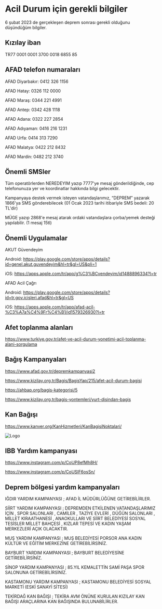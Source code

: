 
# Acil Durum için gerekli bilgiler

6 şubat 2023 de gerçekleşen deprem sonrası gerekli olduğunu düşündüğüm bilgiler.

## Kızılay iban

TR77 0001 0001 3700 0018 6855 85

## AFAD telefon numaraları

AFAD Diyarbakır: 0412 326 1156

AFAD Hatay: 0326 112 0000

AFAD Maraş: 0344 221 4991

AFAD Antep: 0342 428 1118

AFAD Adana: 0322 227 2854

AFAD Adıyaman: 0416 216 1231

AFAD Urfa: 0414 313 7290

AFAD Malatya: 0422 212 8432

AFAD Mardin: 0482 212 3740

## Önemli SMSler

Tüm operatörlerden NEREDEYIM yazıp 7777'ye mesaj gönderildiğinde, cep telefonunuza yer ve koordinatlar hakkında bilgi gelecektir.

Kampanyaya destek vermek isteyen vatandaşlarımız, “DEPREM” yazarak 1866'ya SMS gönderebilecek (01 Ocak 2023 tarihi itibariyle SMS bedeli: 20 TL'dir)

MÜGE yazıp 2868'e mesaj atarak ordaki vatandaşlara çorba/yemek desteği yapılabilir. (1 mesaj 15tl)

## Önemli Uygulamalar

AKUT Güvendeyim

Android: https://play.google.com/store/apps/details?id=genel.akut.guvendeyim&hl=tr&gl=US&pli=1

iOS: https://apps.apple.com/tr/app/g%C3%BCvendeyim/id1488896334?l=tr

AFAD Acil Çağrı

Android: https://play.google.com/store/apps/details?id=tr.gov.icisleri.afad&hl=tr&gl=US

iOS: https://apps.apple.com/tr/app/afad-acil-%C3%A7a%C4%9Fr%C4%B1/id1579326930?l=tr

## Afet toplanma alanları

https://www.turkiye.gov.tr/afet-ve-acil-durum-yonetimi-acil-toplanma-alani-sorgulama

## Bağış Kampanyaları

https://www.afad.gov.tr/depremkampanyasi2

https://www.kizilay.org.tr/Bagis/BagisYap/215/afet-acil-durum-bagisi

https://ahbap.org/bagis-kategorisi/5

https://www.kizilay.org.tr/bagis-yontemleri/yurt-disindan-bagis

## Kan Bağışı

https://www.kanver.org/KanHizmetleri/KanBagisiNoktalari/

![Logo](https://user-images.githubusercontent.com/31712231/216939037-76b09b3f-429b-4f89-835a-bfc87bcc3fa8.png)

## IBB Yardım kampanyası

https://www.instagram.com/p/CoUP8efMh8H/

https://www.instagram.com/p/CoUSlF6osSn/


## Deprem bölgesi yardım kampanyaları

IĞDIR YARDIM KAMPANYASI ; AFAD İL MÜDÜRLÜĞÜNE GETİREBİLİRLER.

SİİRT YARDIM KAMPANYASI ; DEPREMDEN ETKİLENEN VATANDAŞLARIMIZ İÇİN , SPOR SALONLARI , CAMİLER , TAZİYE EVLERİ , DÜĞÜN SALONLARI , MİLLET KIRAATHANESİ , ANAOKULLARI VE SİİRT BELEDİYESİ SOSYAL TESİSLER MİLLET BAHÇESİ , KIZLAR TEPESİ VE KADIN YAŞAM MERKEZLERİ AÇIK OLACAKTIR.

MUŞ YARDIM KAMPANYASI ; MUŞ BELEDİYESİ PORSOR ANA KADIN KÜLTÜR VE EĞİTİM MERKEZİNE GETİREBİLİRSİNİZ.

BAYBURT YARDIM KAMPANYASI ; BAYBURT BELEDİYESİNE GETİREBİLİRSİNİZ.

SİNOP YARDIM KAMPANYASI ; 85.YIL KEMALETTİN SAMİ PAŞA SPOR SALONUNA GETİREBİLİRSİNİZ.

KASTAMONU YARDIM KAMPANYASI ; KASTAMONU BELEDİYESİ SOSYAL MARKETİ (ESKİ SANAYİ SİTESİ)

TEKİRDAĞ KAN BAĞIŞI ; TEKİRA AVM ÖNÜNE KURULAN KIZILAY KAN BAĞIŞI ARAÇLARINA KAN BAĞIŞINDA BULUNABİLİRLER.
